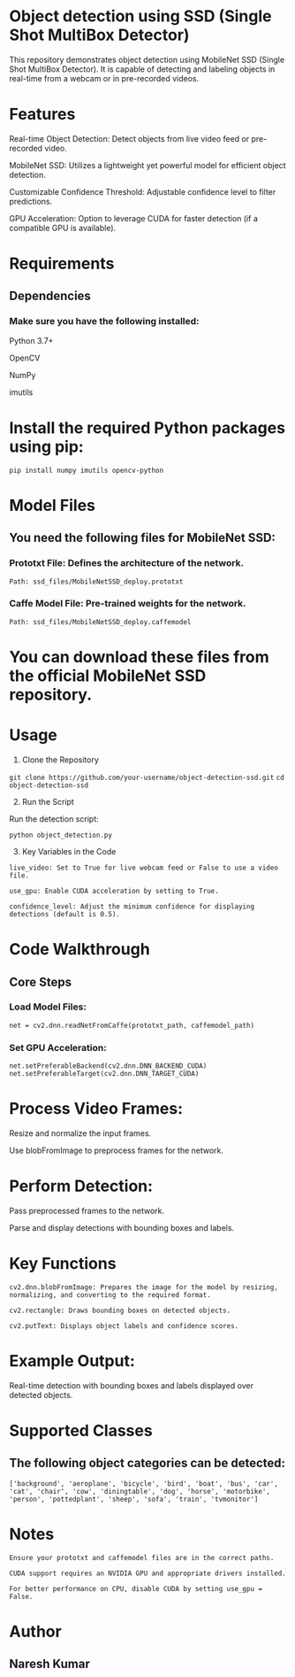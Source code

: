 # Object detection using SSD (Single Shot MultiBox Detector)
This repository demonstrates object detection using MobileNet SSD (Single Shot MultiBox Detector). It is capable of detecting and labeling objects in real-time from a webcam or in pre-recorded videos.

# Features

Real-time Object Detection: Detect objects from live video feed or pre-recorded video.

MobileNet SSD: Utilizes a lightweight yet powerful model for efficient object detection.

Customizable Confidence Threshold: Adjustable confidence level to filter predictions.

GPU Acceleration: Option to leverage CUDA for faster detection (if a compatible GPU is available).

# Requirements

## Dependencies

### Make sure you have the following installed:

Python 3.7+

OpenCV

NumPy

imutils

# Install the required Python packages using pip:

``` pip install numpy imutils opencv-python ```

# Model Files

## You need the following files for MobileNet SSD:

### Prototxt File: Defines the architecture of the network.

``` Path: ssd_files/MobileNetSSD_deploy.prototxt ```

### Caffe Model File: Pre-trained weights for the network.

``` Path: ssd_files/MobileNetSSD_deploy.caffemodel ```

# You can download these files from the official MobileNet SSD repository.

# Usage

1. Clone the Repository

``` git clone https://github.com/your-username/object-detection-ssd.git ```
``` cd object-detection-ssd ```

2. Run the Script

Run the detection script:

``` python object_detection.py ```

3. Key Variables in the Code

``` live_video: Set to True for live webcam feed or False to use a video file. ```

``` use_gpu: Enable CUDA acceleration by setting to True. ```

``` confidence_level: Adjust the minimum confidence for displaying detections (default is 0.5). ```

# Code Walkthrough

## Core Steps

### Load Model Files:

``` net = cv2.dnn.readNetFromCaffe(prototxt_path, caffemodel_path) ```

### Set GPU Acceleration:

``` net.setPreferableBackend(cv2.dnn.DNN_BACKEND_CUDA) ```
``` net.setPreferableTarget(cv2.dnn.DNN_TARGET_CUDA) ```

# Process Video Frames:

Resize and normalize the input frames.

Use blobFromImage to preprocess frames for the network.

# Perform Detection:

Pass preprocessed frames to the network.

Parse and display detections with bounding boxes and labels.

# Key Functions

``` cv2.dnn.blobFromImage: Prepares the image for the model by resizing, normalizing, and converting to the required format. ```

``` cv2.rectangle: Draws bounding boxes on detected objects. ```

``` cv2.putText: Displays object labels and confidence scores. ```

# Example Output:

Real-time detection with bounding boxes and labels displayed over detected objects.

# Supported Classes

## The following object categories can be detected:

```['background', 'aeroplane', 'bicycle', 'bird', 'boat', 'bus', 'car', 'cat', 'chair', 'cow', 'diningtable', 'dog', 'horse', 'motorbike', 'person', 'pottedplant', 'sheep', 'sofa', 'train', 'tvmonitor']```

# Notes

```Ensure your prototxt and caffemodel files are in the correct paths.```

```CUDA support requires an NVIDIA GPU and appropriate drivers installed.```

```For better performance on CPU, disable CUDA by setting use_gpu = False.```

# Author

## Naresh Kumar

